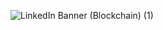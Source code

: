 ![LinkedIn Banner (Blockchain) (1)](https://user-images.githubusercontent.com/91788111/194595663-368fab24-696a-43bd-898c-0a9ca59a9caf.png)
